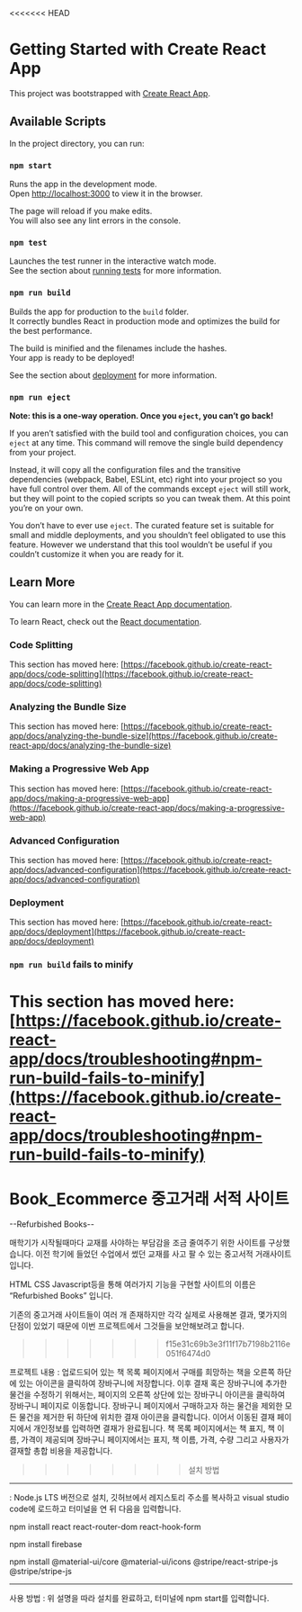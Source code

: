 <<<<<<< HEAD
# Getting Started with Create React App

This project was bootstrapped with [Create React App](https://github.com/facebook/create-react-app).

## Available Scripts

In the project directory, you can run:

### `npm start`

Runs the app in the development mode.\
Open [http://localhost:3000](http://localhost:3000) to view it in the browser.

The page will reload if you make edits.\
You will also see any lint errors in the console.

### `npm test`

Launches the test runner in the interactive watch mode.\
See the section about [running tests](https://facebook.github.io/create-react-app/docs/running-tests) for more information.

### `npm run build`

Builds the app for production to the `build` folder.\
It correctly bundles React in production mode and optimizes the build for the best performance.

The build is minified and the filenames include the hashes.\
Your app is ready to be deployed!

See the section about [deployment](https://facebook.github.io/create-react-app/docs/deployment) for more information.

### `npm run eject`

**Note: this is a one-way operation. Once you `eject`, you can’t go back!**

If you aren’t satisfied with the build tool and configuration choices, you can `eject` at any time. This command will remove the single build dependency from your project.

Instead, it will copy all the configuration files and the transitive dependencies (webpack, Babel, ESLint, etc) right into your project so you have full control over them. All of the commands except `eject` will still work, but they will point to the copied scripts so you can tweak them. At this point you’re on your own.

You don’t have to ever use `eject`. The curated feature set is suitable for small and middle deployments, and you shouldn’t feel obligated to use this feature. However we understand that this tool wouldn’t be useful if you couldn’t customize it when you are ready for it.

## Learn More

You can learn more in the [Create React App documentation](https://facebook.github.io/create-react-app/docs/getting-started).

To learn React, check out the [React documentation](https://reactjs.org/).

### Code Splitting

This section has moved here: [https://facebook.github.io/create-react-app/docs/code-splitting](https://facebook.github.io/create-react-app/docs/code-splitting)

### Analyzing the Bundle Size

This section has moved here: [https://facebook.github.io/create-react-app/docs/analyzing-the-bundle-size](https://facebook.github.io/create-react-app/docs/analyzing-the-bundle-size)

### Making a Progressive Web App

This section has moved here: [https://facebook.github.io/create-react-app/docs/making-a-progressive-web-app](https://facebook.github.io/create-react-app/docs/making-a-progressive-web-app)

### Advanced Configuration

This section has moved here: [https://facebook.github.io/create-react-app/docs/advanced-configuration](https://facebook.github.io/create-react-app/docs/advanced-configuration)

### Deployment

This section has moved here: [https://facebook.github.io/create-react-app/docs/deployment](https://facebook.github.io/create-react-app/docs/deployment)

### `npm run build` fails to minify

This section has moved here: [https://facebook.github.io/create-react-app/docs/troubleshooting#npm-run-build-fails-to-minify](https://facebook.github.io/create-react-app/docs/troubleshooting#npm-run-build-fails-to-minify)
=======
# Book_Ecommerce 중고거래 서적 사이트
--Refurbished Books--



매학기가 시작될때마다 교재를 사야하는 부담감을 조금 줄여주기 위한 사이트를 구상했습니다. 이전 학기에 들었던 수업에서 썼던 교재를 사고 팔 수 있는 중고서적 거래사이트입니다.

HTML CSS Javascript등을 통해 여러가지 기능을 구현할 사이트의 이름은 “Refurbished Books” 입니다.

기존의 중고거래 사이트들이 여러 개 존재하지만 각각 실제로 사용해본 결과, 몇가지의 단점이 있었기 때문에 이번 프로젝트에서 그것들을 보안해보려고 합니다.
>>>>>>> f15e31c69b3e3f11f17b7198b2116e051f6474d0

프로젝트 내용
: 업로드되어 있는 책 목록 페이지에서 구매를 희망하는 책을 오른쪽 하단에 있는 아이콘을 클릭하여 장바구니에 저장합니다. 이후 결재 혹은 장바구니에 추가한 물건을 수정하기 위해서는, 페이지의 오른쪽 상단에 있는 장바구니 아이콘을 클릭하여 장바구니 페이지로 이동합니다. 장바구니 페이지에서 구매하고자 하는 물건을 제외한 모든 물건을 제거한 뒤 하단에 위치한 결재 아이콘을 클릭합니다. 이어서 이동된 결재 페이지에서 개인정보를 입력하면 결재가 완료됩니다.
책 목록 페이지에서는 책 표지, 책 이름, 가격이 제공되며 장바구니 페이지에서는 표지, 책 이름, 가격, 수량 그리고 사용자가 결재할 총합 비용을 제공합니다.

>>>>>>>>설치 방법
-------------------------------------------------------------------------------------

: Node.js LTS 버전으로 설치, 깃허브에서 레지스토리 주소를 복사하고 visual studio code에 로드하고 터미널을 연 뒤 다음을 입력합니다.

npm install react react-router-dom react-hook-form


npm install firebase


npm install @material-ui/core @material-ui/icons @stripe/react-stripe-js @stripe/stripe-js


----------------------------------------------------------------------------------------



사용 방법
: 위 설명을 따라 설치를 완료하고, 터미널에 npm start를 입력합니다.
